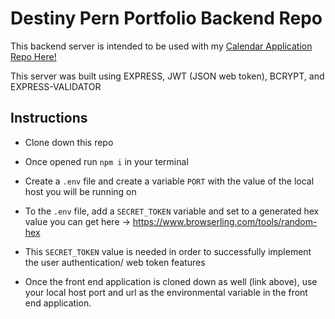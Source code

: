 # Destiny Pern Portfolio Backend Repo

This backend server is intended to be used with my [Calendar Application Repo Here!](https://github.com/DestinyJoyner/Pern-Portfolio-Project-frontend)

This server was built using EXPRESS, JWT (JSON web token), BCRYPT, and EXPRESS-VALIDATOR 

## Instructions

- Clone down this repo

- Once opened run `npm i` in your terminal

- Create a `.env` file and create a variable `PORT` with the value of the local host you will be running on

- To the `.env` file, add a `SECRET_TOKEN` variable and set to a generated hex value you can get here -> https://www.browserling.com/tools/random-hex

- This `SECRET_TOKEN` value is needed in order to successfully implement the user authentication/ web token features

- Once the front end application is cloned down as well (link above), use your local host port and url as the environmental variable in the front end application.